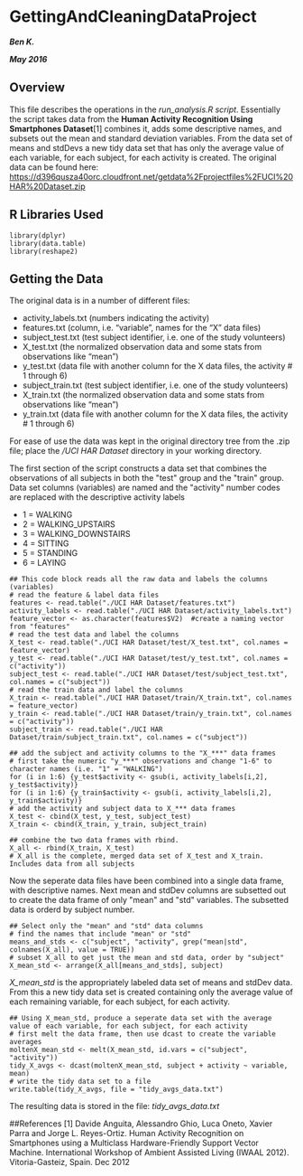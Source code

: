 # GettingAndCleaningDataProject
**_Ben K._**

**_May 2016_**
## Overview
This file describes the operations in the *run_analysis.R script*. Essentially the script takes data from the **Human Activity Recognition Using Smartphones Dataset**[1] combines it, adds some descriptive names, and subsets out the mean and standard deviation variables. From the data set of means and stdDevs a new tidy data set that has only the average value of each variable, for each subject, for each activity is created. 
The original data can be found here:
https://d396qusza40orc.cloudfront.net/getdata%2Fprojectfiles%2FUCI%20HAR%20Dataset.zip

## R Libraries Used
```
library(dplyr)
library(data.table)
library(reshape2)
```

## Getting the Data
The original data is in a number of different files:
* activity_labels.txt     (numbers indicating the activity)
* features.txt               (column, i.e. “variable”, names for the “X” data files)
* subject_test.txt        (test subject identifier, i.e. one of the study volunteers)
* X_test.txt                  (the normalized observation data and some stats from observations like “mean”)
* y_test.txt                  (data file with another column for the X data files, the activity # 1 through 6)
* subject_train.txt       (test subject identifier, i.e. one of the study volunteers)
* X_train.txt                 (the normalized observation data and some stats from observations like “mean”)
* y_train.txt                 (data file with another column for the X data files, the activity # 1 through 6)

For ease of use the data was kept in the original directory tree from the .zip file; place the */UCI HAR Dataset* directory in your working directory.

The first section of the script constructs a data set that combines the observations of all subjects in both the "test" group and the "train" group. Data set columns (variables) are named and the "activity" number codes are replaced with the descriptive activity labels
* 1 = WALKING
* 2 = WALKING_UPSTAIRS
* 3 = WALKING_DOWNSTAIRS
* 4 = SITTING
* 5 = STANDING
* 6 = LAYING
```
## This code block reads all the raw data and labels the columns (variables)
# read the feature & label data files
features <- read.table("./UCI HAR Dataset/features.txt")
activity_labels <- read.table("./UCI HAR Dataset/activity_labels.txt") 
feature_vector <- as.character(features$V2)  #create a naming vector from "features"
# read the test data and label the columns
X_test <- read.table("./UCI HAR Dataset/test/X_test.txt", col.names = feature_vector)
y_test <- read.table("./UCI HAR Dataset/test/y_test.txt", col.names = c("activity"))
subject_test <- read.table("./UCI HAR Dataset/test/subject_test.txt", col.names = c("subject"))
# read the train data and label the columns
X_train <- read.table("./UCI HAR Dataset/train/X_train.txt", col.names = feature_vector)
y_train <- read.table("./UCI HAR Dataset/train/y_train.txt", col.names = c("activity"))
subject_train <- read.table("./UCI HAR Dataset/train/subject_train.txt", col.names = c("subject"))

## add the subject and activity columns to the "X_***" data frames
# first take the numeric "y_***" observations and change "1-6" to character names (i.e. "1" = "WALKING")
for (i in 1:6) {y_test$activity <- gsub(i, activity_labels[i,2], y_test$activity)}
for (i in 1:6) {y_train$activity <- gsub(i, activity_labels[i,2], y_train$activity)}
# add the activity and subject data to X_*** data frames
X_test <- cbind(X_test, y_test, subject_test)
X_train <- cbind(X_train, y_train, subject_train)

## combine the two data frames with rbind.
X_all <- rbind(X_train, X_test) 
# X_all is the complete, merged data set of X_test and X_train. Includes data from all subjects
```
Now the seperate data files have been combined into a single data frame, with descriptive names.  Next mean and stdDev columns are subsetted out to create the data frame of only "mean" and "std" variables.  The subsetted data is orderd by subject number.
```
## Select only the "mean" and "std" data columns
# find the names that include "mean" or "std"
means_and_stds <- c("subject", "activity", grep("mean|std", colnames(X_all), value = TRUE))
# subset X_all to get just the mean and std data, order by "subject"
X_mean_std <- arrange(X_all[means_and_stds], subject)
```
*X_mean_std* is the appropriately labeled data set of means and stdDev data. From this a new tidy data set is created containing only the average value of each remaining variable, for each subject, for each activity.
```
## Using X_mean_std, produce a seperate data set with the average value of each variable, for each subject, for each activity
# first melt the data frame, then use dcast to create the variable averages
moltenX_mean_std <- melt(X_mean_std, id.vars = c("subject", "activity"))
tidy_X_avgs <- dcast(moltenX_mean_std, subject + activity ~ variable, mean)
# write the tidy data set to a file
write.table(tidy_X_avgs, file = "tidy_avgs_data.txt")
```
The resulting data is stored in the file: *tidy_avgs_data.txt*

##References
[1] Davide Anguita, Alessandro Ghio, Luca Oneto, Xavier Parra and Jorge L. Reyes-Ortiz. Human Activity Recognition on Smartphones using a Multiclass Hardware-Friendly Support Vector Machine. International Workshop of Ambient Assisted Living (IWAAL 2012). Vitoria-Gasteiz, Spain. Dec 2012
